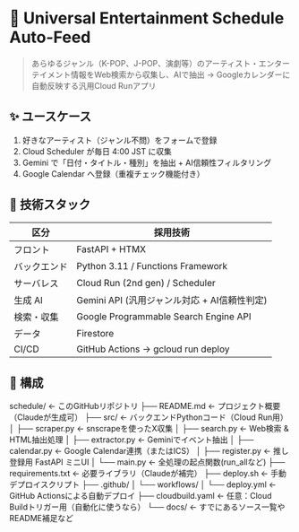 # 📅 Universal Entertainment Schedule Auto-Feed

> あらゆるジャンル（K-POP、J-POP、演劇等）のアーティスト・エンターテイメント情報をWeb検索から収集し、AIで抽出 → Googleカレンダーに自動反映する汎用Cloud Runアプリ

## ✨ ユースケース
1. 好きなアーティスト（ジャンル不問）をフォームで登録  
2. Cloud Scheduler が毎日 4:00 JST に収集  
3. Gemini で「日付・タイトル・種別」を抽出 + AI信頼性フィルタリング  
4. Google Calendar へ登録（重複チェック機能付き）

## 🔧 技術スタック
| 区分 | 採用技術 |
|------|----------|
| フロント | FastAPI + HTMX |
| バックエンド | Python 3.11 / Functions Framework |
| サーバレス | Cloud Run (2nd gen) / Scheduler |
| 生成 AI | Gemini API (汎用ジャンル対応 + AI信頼性判定) |
| 検索・収集 | Google Programmable Search Engine API |
| データ | Firestore |
| CI/CD | GitHub Actions → gcloud run deploy |

## 📂 構成
schedule/               ← このGitHubリポジトリ
├── README.md           ← プロジェクト概要（Claudeが生成可）
├── src/                ← バックエンドPythonコード（Cloud Run用）
│   ├── scraper.py      ← snscrapeを使ったX収集
│   ├── search.py       ← Web検索 & HTML抽出処理
│   ├── extractor.py    ← Geminiでイベント抽出
│   ├── calendar.py     ← Google Calendar連携（またはICS）
│   ├── register.py     ← 推し登録用 FastAPI ミニUI
│   └── main.py         ← 全処理の起点関数(run_allなど)
├── requirements.txt    ← 必要ライブラリ（Claudeが補完）
├── deploy.sh           ← 手動デプロイスクリプト
├── .github/
│   └── workflows/
│       └── deploy.yml  ← GitHub Actionsによる自動デプロイ
├── cloudbuild.yaml     ← 任意：Cloud Buildトリガー用（自動化に使うなら）
└── docs/               ← すでにあるソース一覧やREADME補足など
